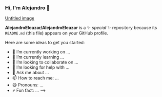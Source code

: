 ### Hi, I'm Alejandro 👋

[Untitled image](https://github.com/AlejandroEleazar/AlejandroEleazar/assets/156073754/0ab317c3-814d-4e74-9ae1-e7b9ae58b86d)

**AlejandroEleazar/AlejandroEleazar** is a ✨ _special_ ✨ repository because its `README.md` (this file) appears on your GitHub profile.

Here are some ideas to get you started:

- 🔭 I’m currently working on ...
- 🌱 I’m currently learning ...
- 👯 I’m looking to collaborate on ...
- 🤔 I’m looking for help with ...
- 💬 Ask me about ...
- 📫 How to reach me: ...
- 😄 Pronouns: ...
- ⚡ Fun fact: ...
-->
